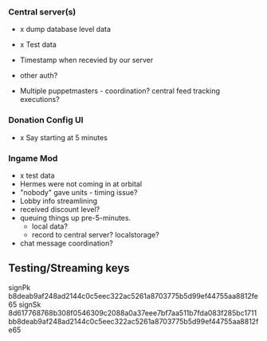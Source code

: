 ### Central server(s)

- x dump database level data
- x Test data

- Timestamp when recevied by our server
- other auth?
- Multiple puppetmasters - coordination? central feed tracking executions?

### Donation Config UI

- x Say starting at 5 minutes

### Ingame Mod

- x test data
- Hermes were not coming in at orbital
- "nobody" gave units - timing issue?
- Lobby info streamlining
- received discount level?
- queuing things up pre-5-minutes.
  - local data?
  - record to central server? localstorage?
- chat message coordination?

## Testing/Streaming keys

signPk b8deab9af248ad2144c0c5eec322ac5261a8703775b5d99ef44755aa8812fe65
signSk 8d617768768b308f0546309c2088a0a37eee7bf7aa511b7fda083f285bc1711bb8deab9af248ad2144c0c5eec322ac5261a8703775b5d99ef44755aa8812fe65

